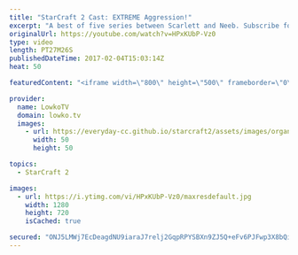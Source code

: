 ```yaml
---
title: "StarCraft 2 Cast: EXTREME Aggression!"
excerpt: "A best of five series between Scarlett and Neeb. Subscribe for more videos: http://lowko.tv/youtube More StarCraft 2 Casts: https://goo.gl/t6g7aW  This is one of the most aggressive StarCraft 2 you can expect at the professional level. Both players in this series are looking to end the game early. Both"
originalUrl: https://youtube.com/watch?v=HPxKUbP-Vz0
type: video
length: PT27M26S
publishedDateTime: 2017-02-04T15:03:14Z
heat: 50

featuredContent: "<iframe width=\"800\" height=\"500\" frameborder=\"0\" src=\"https://www.youtube.com/embed/HPxKUbP-Vz0\" allow=\"accelerometer; autoplay; encrypted-media; gyroscope; picture-in-picture\" allowfullscreen></iframe>"

provider:
  name: LowkoTV
  domain: lowko.tv
  images:
    - url: https://everyday-cc.github.io/starcraft2/assets/images/organizations/lowko.tv-50x50.jpg
      width: 50
      height: 50

topics:
  - StarCraft 2

images:
  - url: https://i.ytimg.com/vi/HPxKUbP-Vz0/maxresdefault.jpg
    width: 1280
    height: 720
    isCached: true

secured: "ONJ5LMWj7EcDeagdNU9iaraJ7relj2GqpRPYSBXn9ZJ5Q+eFv6PJFwp3X8bQi7fMKwA82s/Nhk1EggrX/6sYycqoHRZfqIZAt4n7lwrq+gU9x04Dy4lNffh1HNjMWES2wSctHs+QvxkFjdHE5IZab09u2QuLNz0MiZNPL28w/2sKAq/yfKciv8hUb8uqnQVzgv42kTBpwD9bqwGi5+HdxxbkK/wR5aoTCH2Khcl5VV5+FV75PO2S7gf4Q4cGeWgROz5OU6N/qLugq+rTDxD5s6uUfyzj+6A+F6uBvnMJO90m4llhJrzt42S0loEXxW/r4pqlP2tuZDYrmaHtJuEuTpYqItfuVxsgWsuk+bnaKgpAiOxlJvFBqrPcZbzM4NA7Qm2ucQeLVL5N/gatHTpj5V19ECPCC7uXKzLYAQypfL46MVM4Sgw9UDcdF+SH5s+P;T+nCRrRzCTYqPcb/+FcxDA=="
---
```


